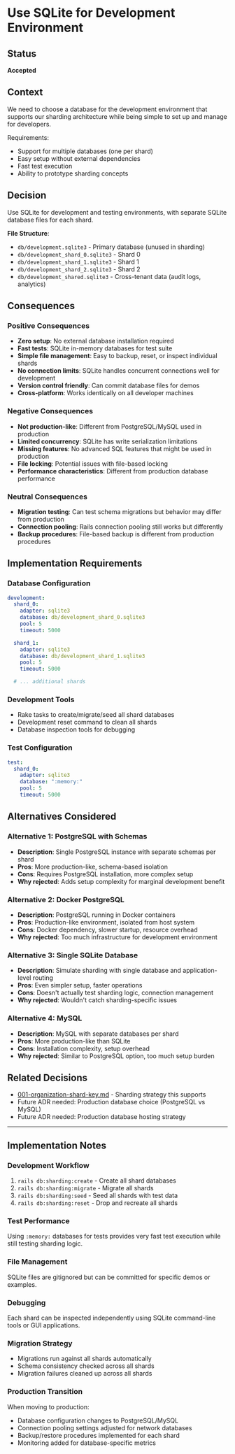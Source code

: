 # Use SQLite for Development Environment

## Status
**Accepted**

## Context
We need to choose a database for the development environment that supports our sharding architecture while being simple to set up and manage for developers.

Requirements:
- Support for multiple databases (one per shard)
- Easy setup without external dependencies
- Fast test execution
- Ability to prototype sharding concepts

## Decision
Use SQLite for development and testing environments, with separate SQLite database files for each shard.

**File Structure**:
- `db/development.sqlite3` - Primary database (unused in sharding)
- `db/development_shard_0.sqlite3` - Shard 0
- `db/development_shard_1.sqlite3` - Shard 1
- `db/development_shard_2.sqlite3` - Shard 2
- `db/development_shared.sqlite3` - Cross-tenant data (audit logs, analytics)

## Consequences

### Positive Consequences
- **Zero setup**: No external database installation required
- **Fast tests**: SQLite in-memory databases for test suite
- **Simple file management**: Easy to backup, reset, or inspect individual shards
- **No connection limits**: SQLite handles concurrent connections well for development
- **Version control friendly**: Can commit database files for demos
- **Cross-platform**: Works identically on all developer machines

### Negative Consequences
- **Not production-like**: Different from PostgreSQL/MySQL used in production
- **Limited concurrency**: SQLite has write serialization limitations
- **Missing features**: No advanced SQL features that might be used in production
- **File locking**: Potential issues with file-based locking
- **Performance characteristics**: Different from production database performance

### Neutral Consequences
- **Migration testing**: Can test schema migrations but behavior may differ from production
- **Connection pooling**: Rails connection pooling still works but differently
- **Backup procedures**: File-based backup is different from production procedures

## Implementation Requirements

### Database Configuration
```yaml
development:
  shard_0:
    adapter: sqlite3
    database: db/development_shard_0.sqlite3
    pool: 5
    timeout: 5000

  shard_1:
    adapter: sqlite3
    database: db/development_shard_1.sqlite3
    pool: 5
    timeout: 5000

  # ... additional shards
```

### Development Tools
- Rake tasks to create/migrate/seed all shard databases
- Development reset command to clean all shards
- Database inspection tools for debugging

### Test Configuration
```yaml
test:
  shard_0:
    adapter: sqlite3
    database: ":memory:"
    pool: 5
    timeout: 5000
```

## Alternatives Considered

### Alternative 1: PostgreSQL with Schemas
- **Description**: Single PostgreSQL instance with separate schemas per shard
- **Pros**: More production-like, schema-based isolation
- **Cons**: Requires PostgreSQL installation, more complex setup
- **Why rejected**: Adds setup complexity for marginal development benefit

### Alternative 2: Docker PostgreSQL
- **Description**: PostgreSQL running in Docker containers
- **Pros**: Production-like environment, isolated from host system
- **Cons**: Docker dependency, slower startup, resource overhead
- **Why rejected**: Too much infrastructure for development environment

### Alternative 3: Single SQLite Database
- **Description**: Simulate sharding with single database and application-level routing
- **Pros**: Even simpler setup, faster operations
- **Cons**: Doesn't actually test sharding logic, connection management
- **Why rejected**: Wouldn't catch sharding-specific issues

### Alternative 4: MySQL
- **Description**: MySQL with separate databases per shard
- **Pros**: More production-like than SQLite
- **Cons**: Installation complexity, setup overhead
- **Why rejected**: Similar to PostgreSQL option, too much setup burden

## Related Decisions
- [001-organization-shard-key.md](./001-organization-shard-key.md) - Sharding strategy this supports
- Future ADR needed: Production database choice (PostgreSQL vs MySQL)
- Future ADR needed: Production database hosting strategy

---

## Implementation Notes

### Development Workflow
1. `rails db:sharding:create` - Create all shard databases
2. `rails db:sharding:migrate` - Migrate all shards
3. `rails db:sharding:seed` - Seed all shards with test data
4. `rails db:sharding:reset` - Drop and recreate all shards

### Test Performance
Using `:memory:` databases for tests provides very fast test execution while still testing sharding logic.

### File Management
SQLite files are gitignored but can be committed for specific demos or examples.

### Debugging
Each shard can be inspected independently using SQLite command-line tools or GUI applications.

### Migration Strategy
- Migrations run against all shards automatically
- Schema consistency checked across all shards
- Migration failures cleaned up across all shards

### Production Transition
When moving to production:
- Database configuration changes to PostgreSQL/MySQL
- Connection pooling settings adjusted for network databases
- Backup/restore procedures implemented for each shard
- Monitoring added for database-specific metrics